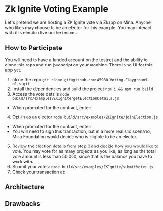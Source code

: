 # Zk Ignite Voting Example

Let's pretend we are hosting a ZK Ignite vote via Zkapp on Mina.  Anyone who likes may choose to be an elector for this example.  You may interact with this election live on the testnet.

## How to Participate

You will need to have a funded account on the testnet and the ability to clone this repo and run javascript on your machine.  There is no UI for this app yet.

1. clone the repo `git clone git@github.com:45930/Voting-Playground-o1js.git`
2. Install the dependencies and build the project `npm i && npm run build`
3. Access the vote details `node build/src/examples/ZKIgnite/getElectionDetails.js`
  - When prompted for the contract, enter: 
4. Opt-in as an elector `node build/src/examples/ZKIgnite/joinElection.js`
  - When prompted for the contract, enter: 
  - You will need to sign this transaction, but in a more realistic scenario, Mina Foundation would decide who is eligible to be an elector.
5. Review the election details from step 3 and decide how you would like to vote.  You may vote for as many projects as you like, as long as the total vote amount is less than 50,000, since that is the balance you have to work with.
6. Submit your votes: `node build/src/examples/ZKIgnite/submitVotes.js`
7. Check your transaction at: 

## Architecture

## Drawbacks
